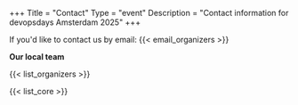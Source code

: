 +++
Title = "Contact"
Type = "event"
Description = "Contact information for devopsdays Amsterdam 2025"
+++

If you'd like to contact us by email: {{< email_organizers >}}

**Our local team**

{{< list_organizers >}}


{{< list_core >}}
